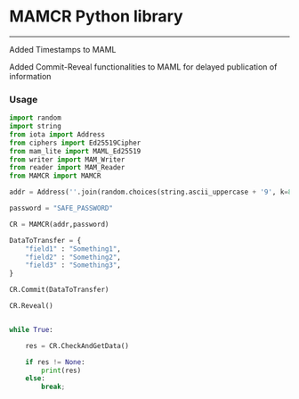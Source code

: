 # MAMCR Python library
------
Added Timestamps to MAML

Added Commit-Reveal functionalities to MAML for delayed publication of information

### Usage

```python
import random
import string
from iota import Address
from ciphers import Ed25519Cipher
from mam_lite import MAML_Ed25519
from writer import MAM_Writer
from reader import MAM_Reader
from MAMCR import MAMCR

addr = Address(''.join(random.choices(string.ascii_uppercase + '9', k=81)))

password = "SAFE_PASSWORD"

CR = MAMCR(addr,password)

DataToTransfer = {
    "field1" : "Something1",
    "field2" : "Something2",
    "field3" : "Something3",
}

CR.Commit(DataToTransfer)

CR.Reveal()


while True:

    res = CR.CheckAndGetData()

    if res != None:
        print(res)
    else:
        break;



```




